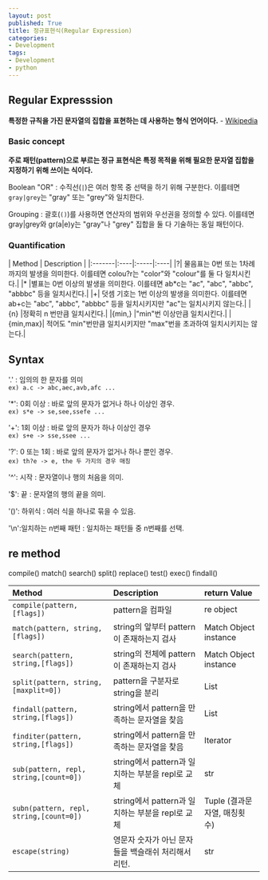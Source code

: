 ```yaml
---
layout: post
published: True
title: 정규표현식(Regular Expression)
categories: 
- Development
tags:
- Development
- python
---
```


## Regular Expresssion
**특정한 규칙을 가진 문자열의 집합을 표현하는 데 사용하는 형식 언어이다.** - [Wikipedia](https://en.wikipedia.org/wiki/Regular_expression)

### Basic concept
**주로 패턴(pattern)으로 부르는 정규 표현식은 특정 목적을 위해 필요한 문자열 집합을 지정하기 위해 쓰이는 식이다.**

Boolean "OR"
: 수직선(`|`)은 여러 항목 중 선택을 하기 위해 구분한다. 
이를테면 `gray|grey`는 "gray" 또는 "grey"와 일치한다.

Grouping
: 괄호(`()`)를 사용하면 연산자의 범위와 우선권을 정의할 수 있다. 
이를테면 gray|grey와 gr(a|e)y는 "gray"나 "grey" 집합을 둘 다 기술하는 동일 패턴이다.

### Quantification

| Method |   Description   |
|:-------|:----|:-----|:----|
|?|	물음표는 0번 또는 1차례까지의 발생을 의미한다. 이를테면 colou?r는 "color"와 "colour"를 둘 다 일치시킨다.|
|*	|별표는 0번 이상의 발생을 의미한다. 이를테면 ab*c는 "ac", "abc", "abbc", "abbbc" 등을 일치시킨다.|
|+|	덧셈 기호는 1번 이상의 발생을 의미한다. 이를테면 ab+c는 "abc", "abbc", "abbbc" 등을 일치시키지만 "ac"는 일치시키지 않는다.|
|{n}	|정확히 n 번만큼 일치시킨다.|
|{min,}	|"min"번 이상만큼 일치시킨다.|
|{min,max}|	적어도 "min"번만큼 일치시키지만 "max"번을 초과하여 일치시키지는 않는다.|

<!--more-->

## Syntax 
'.'
: 임의의 한 문자를 의미  
`ex) a.c -> abc,aec,avb,afc ...`

'\*': 0회 이상
: 바로 앞의 문자가 없거나 하나 이상인 경우.  
`ex) s*e -> se,see,ssefe ...`

'\+': 1회 이상
: 바로 앞의 문자가 하나 이상인 경우  
`ex) s+e -> sse,ssee ...`

'\?': 0 또는 1회
: 바로 앞의 문자가 없거나 하나 뿐인 경우.  
`ex) th?e -> e, the 두 가지의 경우 매칭`

'\^': 시작
: 문자열이나 행의 처음을 의미.

'\$': 끝
: 문자열의 행의 끝을 의미.

'()': 하위식
: 여러 식을 하나로 묶을 수 있음.

'\\n':일치하는 n번째 패턴
: 일치하는 패턴들 중 n번째를 선택.

## re method
compile()
match()
search()
split()
replace()
test()
exec()
findall()

| Method  |   Description   | return Value |
|:-------|:-----|:----|
|  `compile(pattern,[flags])`|pattern을 컴파일 |re object|
|  `match(pattern, string,[flags])`|string의 앞부터 pattern이 존재하는지 검사 | Match Object instance|
|  `search(pattern, string,[flags])` |string의 전체에 pattern이 존재하는지 검사 | Match Object instance |
|  `split(pattern, string,[maxplit=0])` |pattern을 구분자로 string을 분리 | List |
|  `findall(pattern, string,[flags])` |string에서 pattern을 만족하는 문자열을 찾음 | List |
|  `finditer(pattern, string,[flags])` |string에서 pattern을 만족하는 문자열을 찾음 | Iterator |
|  `sub(pattern, repl, string,[count=0])` |string에서 pattern과 일치하는 부분을 repl로 교체 | str |
|  `subn(pattern, repl, string,[count=0])` |string에서 pattern과 일치하는 부분을 repl로 교체 | Tuple  (결과문자열, 매칭횟수)|
|  `escape(string)` |영문자 숫자가 아닌 문자들을 백슬래쉬 처리해서 리턴.| str |



